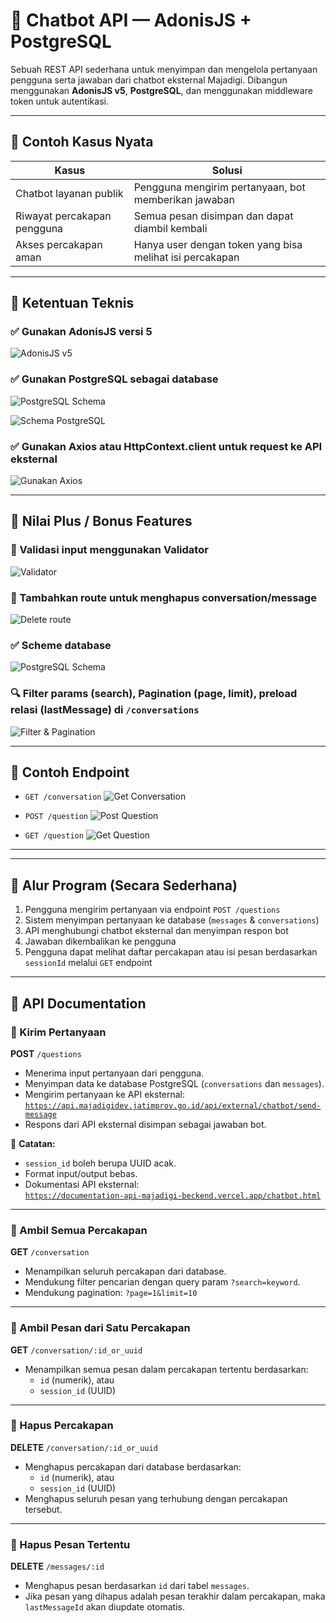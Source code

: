 # 🤖 Chatbot API — AdonisJS + PostgreSQL

Sebuah REST API sederhana untuk menyimpan dan mengelola pertanyaan pengguna serta jawaban dari chatbot eksternal Majadigi. Dibangun menggunakan **AdonisJS v5**, **PostgreSQL**, dan menggunakan middleware token untuk autentikasi.

---

## 💼 Contoh Kasus Nyata

| **Kasus** | **Solusi** |
|----------|------------|
| Chatbot layanan publik | Pengguna mengirim pertanyaan, bot memberikan jawaban |
| Riwayat percakapan pengguna | Semua pesan disimpan dan dapat diambil kembali |
| Akses percakapan aman | Hanya user dengan token yang bisa melihat isi percakapan |

---

 ## 🌟 Ketentuan Teknis 

### ✅ Gunakan AdonisJS versi 5
![AdonisJS v5](/images/AdonisJS%20versi%205.png)

### ✅ Gunakan PostgreSQL sebagai database
![PostgreSQL Schema](/images/postgressql.png)

![Schema PostgreSQL](/images/Schema%20postgresql.png)

### ✅ Gunakan Axios atau HttpContext.client untuk request ke API eksternal
![Gunakan Axios](/images/Gunakan%20Axios.png)

---

## 🌟 Nilai Plus / Bonus Features
### 🧪 Validasi input menggunakan Validator
![Validator](/images/Tambahkan%20validasi%20input%20menggunakan%20Validator.png)

### 🧹 Tambahkan route untuk menghapus conversation/message
![Delete route](/images/ada%20route%20lain%20delete%20conversation%20dan%20message.png)

### ✅ Scheme database
![PostgreSQL Schema](/images/postgressql.png)


### 🔍 Filter params (search), Pagination (page, limit), preload relasi (lastMessage) di `/conversations`
![Filter & Pagination](/images/Filter%20params%20(search)%20,%20Pagination%20(page,%20limit),Preload%20relasi%20(lastMessage).png)

---

## 📩 Contoh Endpoint

- `GET /conversation`
  ![Get Conversation](/images/get%20conversation.png)

- `POST /question`
  ![Post Question](/images/post%20question.png)

- `GET /question`
  ![Get Question](/images/get%20question.png)

---

----

## 🔄 Alur Program (Secara Sederhana)

1. Pengguna mengirim pertanyaan via endpoint `POST /questions`
2. Sistem menyimpan pertanyaan ke database (`messages` & `conversations`)
3. API menghubungi chatbot eksternal dan menyimpan respon bot
4. Jawaban dikembalikan ke pengguna
5. Pengguna dapat melihat daftar percakapan atau isi pesan berdasarkan `sessionId` melalui `GET` endpoint

---
## 📡 API Documentation

### 🔹 Kirim Pertanyaan
**POST** `/questions`

- Menerima input pertanyaan dari pengguna.
- Menyimpan data ke database PostgreSQL (`conversations` dan `messages`).
- Mengirim pertanyaan ke API eksternal:
  [`https://api.majadigidev.jatimprov.go.id/api/external/chatbot/send-message`](https://api.majadigidev.jatimprov.go.id/api/external/chatbot/send-message)
- Respons dari API eksternal disimpan sebagai jawaban bot.

📌 **Catatan:**
- `session_id` boleh berupa UUID acak.
- Format input/output bebas.
- Dokumentasi API eksternal:  
  [`https://documentation-api-majadigi-beckend.vercel.app/chatbot.html`](https://documentation-api-majadigi-beckend.vercel.app/chatbot.html)

---

### 🔹 Ambil Semua Percakapan
**GET** `/conversation`

- Menampilkan seluruh percakapan dari database.
- Mendukung filter pencarian dengan query param `?search=keyword`.
- Mendukung pagination: `?page=1&limit=10`

---

### 🔹 Ambil Pesan dari Satu Percakapan
**GET** `/conversation/:id_or_uuid`

- Menampilkan semua pesan dalam percakapan tertentu berdasarkan:
  - `id` (numerik), atau
  - `session_id` (UUID)

---

### 🔹 Hapus Percakapan
**DELETE** `/conversation/:id_or_uuid`

- Menghapus percakapan dari database berdasarkan:
  - `id` (numerik), atau
  - `session_id` (UUID)
- Menghapus seluruh pesan yang terhubung dengan percakapan tersebut.

---

### 🔹 Hapus Pesan Tertentu
**DELETE** `/messages/:id`

- Menghapus pesan berdasarkan `id` dari tabel `messages`.
- Jika pesan yang dihapus adalah pesan terakhir dalam percakapan, maka `lastMessageId` akan diupdate otomatis.
